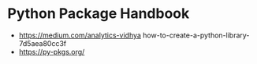 # Python Package Handbook
* https://medium.com/analytics-vidhya how-to-create-a-python-library-7d5aea80cc3f
* https://py-pkgs.org/